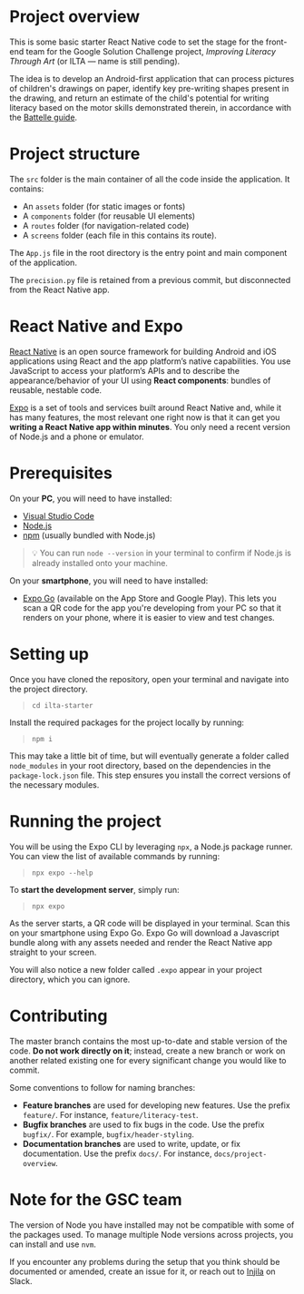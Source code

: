 # Project overview

This is some basic starter React Native code to set the stage for the front-end team for the Google Solution Challenge project, *Improving Literacy Through Art* (or ILTA — name is still pending).

The idea is to develop an Android-first application that can process pictures of children's drawings on paper, identify key pre-writing shapes present in the drawing, and return an estimate of the child's potential for writing literacy based on the motor skills demonstrated therein, in accordance with the [Battelle guide](https://ieeexplore.ieee.org/document/9440430).

# Project structure

The `src` folder is the main container of all the code inside the application. It contains:
- An `assets` folder (for static images or fonts)
- A `components` folder (for reusable UI elements)
- A `routes` folder (for navigation-related code)
- A `screens` folder (each file in this contains its route).

The `App.js` file in the root directory is the entry point and main component of the application.

The `precision.py` file is retained from a previous commit, but disconnected from the React Native app.

# React Native and Expo
[React Native](https://reactnative.dev/docs/intro-react-native-components) is an open source framework for building Android and iOS applications using React and the app platform’s native capabilities. You use JavaScript to access your platform’s APIs and to describe the appearance/behavior of your UI using **React components**: bundles of reusable, nestable code. 

[Expo](https://docs.expo.dev/get-started/installation) is a set of tools and services built around React Native and, while it has many features, the most relevant one right now is that it can get you **writing a React Native app within minutes**. You only need a recent version of Node.js and a phone or emulator.

# Prerequisites

On your **PC**, you will need to have installed:
- [Visual Studio Code](https://code.visualstudio.com)
- [Node.js](https://nodejs.org/en)
- [npm](https://www.npmjs.com) (usually bundled with Node.js)
> 💡 You can run `node --version` in your terminal to confirm if Node.js is already installed onto your machine. 

On your **smartphone**, you will need to have installed:
- [Expo Go](https://expo.dev/client) (available on the App Store and Google Play). This lets you scan a QR code for the app you're developing from your PC so that it renders on your phone, where it is easier to view and test changes.

# Setting up

Once you have cloned the repository, open your terminal and navigate into the project directory.

> `cd ilta-starter`

Install the required packages for the project locally by running:

> `npm i`

This may take a little bit of time, but will eventually generate a folder called `node_modules` in your root directory, based on the dependencies in the `package-lock.json` file. This step ensures you install the correct versions of the necessary modules.

# Running the project

You will be using the Expo CLI by leveraging `npx`, a Node.js package runner. You can view the list of available commands by running:

> `npx expo --help`

To **start the development server**, simply run:

> `npx expo`

As the server starts, a QR code will be displayed in your terminal. Scan this on your smartphone using Expo Go. Expo Go will download a Javascript bundle along with any assets needed and render the React Native app straight to your screen.

You will also notice a new folder called `.expo` appear in your project directory, which you can ignore.

# Contributing

The master branch contains the most up-to-date and stable version of the code. **Do not work directly on it**; instead, create a new branch or work on another related existing one for every significant change you would like to commit.

Some conventions to follow for naming branches:
- **Feature branches** are used for developing new features. Use the prefix `feature/`. For instance, `feature/literacy-test`.
- **Bugfix branches** are used to fix bugs in the code. Use the prefix `bugfix/`. For example, `bugfix/header-styling`.
- **Documentation branches** are used to write, update, or fix documentation. Use the prefix `docs/`. For instance, `docs/project-overview`.


# Note for the GSC team

The version of Node you have installed may not be compatible with some of the packages used. To manage multiple Node versions across projects, you can install and use `nvm`.

If you encounter any problems during the setup that you think should be documented or amended, create an issue for it, or reach out to [Injila](github.com/injl) on Slack.
